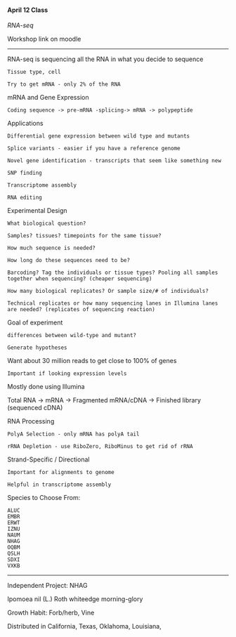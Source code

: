 #### April 12 Class

_RNA-seq_

Workshop link on moodle

---

RNA-seq is sequencing all the RNA in what you decide to sequence

	Tissue type, cell
	
	Try to get mRNA - only 2% of the RNA
	
mRNA and Gene Expression

	Coding sequence -> pre-mRNA -splicing-> mRNA -> polypeptide 
	
Applications

	Differential gene expression between wild type and mutants
	
	Splice variants - easier if you have a reference genome
	
	Novel gene identification - transcripts that seem like something new
	
	SNP finding
	
	Transcriptome assembly
	
	RNA editing
	
Experimental Design

	What biological question?
	
	Samples? tissues? timepoints for the same tissue?
	
	How much sequence is needed?
	
	How long do these sequences need to be?
	
	Barcoding? Tag the individuals or tissue types? Pooling all samples together when sequencing? (cheaper sequencing)
	
	How many biological replicates? Or sample size/# of individuals?
	
	Technical replicates or how many sequencing lanes in Illumina lanes are needed? (replicates of sequencing reaction)	
Goal of experiment

	differences between wild-type and mutant?
	
	Generate hypotheses
	
Want about 30 million reads to get close to 100% of genes 

	Important if looking expression levels
	
Mostly done using Illumina

Total RNA -> mRNA -> Fragmented mRNA/cDNA -> Finished library (sequenced cDNA)

RNA Processing

	PolyA Selection - only mRNA has polyA tail
	
	rRNA Depletion - use RiboZero, RiboMinus to get rid of rRNA
	
Strand-Specific / Directional

	Important for alignments to genome
	
	Helpful in transcriptome assembly
	
Species to Choose From:

	ALUC
	EMBR
	ERWT
	IZNU
	NAUM
	NHAG
	OQBM
	QSLH	
	SDXI	
	VXKB
	
----	
	
Independent Project: NHAG		
	
Ipomoea nil (L.) Roth
whiteedge morning-glory 

Growth Habit: Forb/herb, Vine 

Distributed in California, Texas, Oklahoma, Louisiana, 			
	
	
